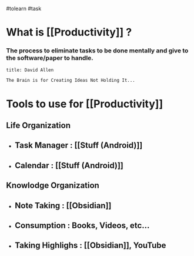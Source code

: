 #tolearn #task 

# What is [[Productivity]] ?

### The process to eliminate tasks to be done mentally and give to the software/paper to handle.

```ad-quote
title: David Allen

The Brain is for Creating Ideas Not Holding It...

```



# Tools to use for [[Productivity]]

## Life Organization
- ## Task Manager : [[Stuff (Android)]]
- ## Calendar : [[Stuff (Android)]] 
	

## Knowlodge Organization

- ## Note Taking : [[Obsidian]]
- ## Consumption : Books, Videos, etc...
- ## Taking Highlighs : [[Obsidian]], YouTube